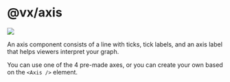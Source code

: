 # @vx/axis

<p>
  <a title="@vx/axis npm downloads" href="https://www.npmjs.com/package/@vx/axis">
    <img src="https://img.shields.io/npm/dm/@vx/axis.svg?style=flat-square" />
  </a>
</p>

An axis component consists of a line with ticks, tick labels, and an axis label that helps viewers interpret your graph.

You can use one of the 4 pre-made axes, or you can create your own based on the `<Axis />` element.
